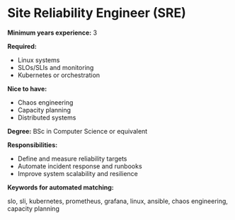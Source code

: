 # Site Reliability Engineer (SRE)

**Minimum years experience:** 3

**Required:**

- Linux systems
- SLOs/SLIs and monitoring
- Kubernetes or orchestration

**Nice to have:**

- Chaos engineering
- Capacity planning
- Distributed systems

**Degree:** BSc in Computer Science or equivalent

**Responsibilities:**

- Define and measure reliability targets
- Automate incident response and runbooks
- Improve system scalability and resilience

**Keywords for automated matching:**

slo, sli, kubernetes, prometheus, grafana, linux, ansible, chaos engineering, capacity planning
